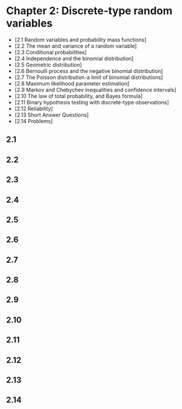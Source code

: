 # Chapter 2: Discrete-type random variables
  * [2.1 Random variables and probability mass functions]
  * [2.2 The mean and variance of a random variable]
  * [2.3 Conditional probabilities]
  * [2.4 Independence and the binomial distribution]
  * [2.5 Geometric distribution]
  * [2.6 Bernoulli process and the negative binomial distribution]
  * [2.7 The Poisson distribution-a limit of binomial distributions]
  * [2.8 Maximum likelihood parameter estimation]
  * [2.9 Markov and Chebychev inequalities and confidence intervals]
  * [2.10 The law of total probability, and Bayes formula]
  * [2.11 Binary hypothesis testing with discrete-type observations]
  * [2.12 Reliability]
  * [2.13 Short Answer Questions]
  * [2.14 Problems]
  
## 2.1
## 2.2
## 2.3
## 2.4
## 2.5
## 2.6
## 2.7
## 2.8
## 2.9
## 2.10
## 2.11
## 2.12
## 2.13
## 2.14
